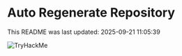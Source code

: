# Auto Regenerate Repository

This README was last updated: 2025-09-21 11:05:39

 ![TryHackMe](https://tryhackme.com/badge/533634)